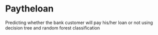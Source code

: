 # Paytheloan
Predicting whether the bank customer will pay his/her loan or not using decision tree and random forest classification

